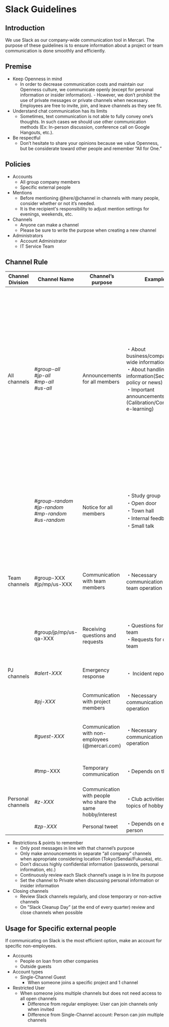 # Slack Guidelines

## Introduction
We use Slack as our company-wide communication tool in Mercari. The purpose of these guidelines is to ensure information about a project or team communication is done smoothly and efficiently.

## Premise
- Keep Openness in mind
    - In order to decrease communication costs and maintain our Openness culture, we communicate openly (except for personal information or insider information). - However, we don’t prohibit the use of private messages or private channels when necessary. Employees are free to invite, join, and leave channels as they see fit.
- Understand chat communication has its limits
    - Sometimes, text communication is not able to fully convey one’s thoughts. In such cases we should use other communication methods (Ex: In-person discussion, conference call on Google Hangouts, etc.).
- Be respectful
    - Don’t hesitate to share your opinions because we value Openness, but be considerate toward other people and remember “All for One.”

## Policies
- Accounts
    - All group company members 
    - Specific external people
- Mentions
    - Before mentioning @here/@channel in channels with many people, consider whether or not it’s needed.
    - It is the recipient's responsibility to adjust mention settings for evenings, weekends, etc. 
- Channels
    - Anyone can make a channel
    - Please be sure to write the purpose when creating a new channel
- Administrators
    - Account Administrator
    - IT Service Team

## Channel Rule

|  **Channel Division** | **Channel Name** | **Channel’s purpose** | **Example** | **Attention** |
| --- | --- | --- | --- | --- |
|  All channels | *#group-all<br/>#jp-all<br/>#mp-all<br/>#us-all* | Announcements for all members | ・About business/company-wide information<br/>・About handling information(Security policy or news)<br/>・Important announcements (Calibration/Compliance e-learning) | ・Must write in JP&EN (exception: CS-based information) without posting the English translation inside the thread.<br/>・Must add it to Merportal TODO list after the announcement (no need to post a reminder anymore)<br/>・When all members must take action, mention @here<br/>・Use specific location-all channels if the announcement does not impact the whole group/company. |
|   | *#group-random<br/>#jp-random<br/>#mp-random<br/>#us-random* | Notice for all members | ・Study group<br/>・Open door<br/>・Town hall<br/>・Internal feedback<br/>・Small talk | ・Notice must be in JP&EN (exception: CS-based information)<br/>・Use specific location-all channels if the announcement does not impact the whole group/company |
|  Team channels | #group-XXX<br/>#jp/mp/us-XXX | Communication with team members | ・Necessary communication for team operation | ・When the information impacts the company, post to group channel<br/>・JP means Mercari JP as an organization |
|   | #group/jp/mp/us-qa-XXX | Receiving questions and requests | ・Questions for one’s team<br/>・Requests for one’s team | ・When questions don’t contain personal information, use QA channel not DM |
|  PJ channels | *#alert-XXX* | Emergency response | ・ Incident report | ・Don’t use thread in #alert-incident-report |
|   | *#pj-XXX* | Communication with project members | ・Necessary communication for PJ operation | ・When PJ is finished done, archive the channel |
|   | *#guest-XXX* | Communication with non-employees (@mercari.com) | ・Necessary communication for PJ operation | ・Keep in mind there are non-employees in the channel when posting messages |
|   | #tmp-XXX | Temporary communication | ・Depends on the case | ・When the project is finished, archive the channel |
|  Personal channels | *#z-XXX* | Communication with people who share the same hobby/interest | ・Club activities and topics of hobby | ・Nothing |
|   | *#zp-XXX* | Personal tweet | ・Depends on each person | ・Nothing |

- Restrictions & points to remember
    - Only post messages in line with that channel’s purpose
    - Only make announcements in separate “all company” channels when appropriate considering location (Tokyo/Sendai/Fukuoka), etc.
    - Don’t discuss highly confidential information (passwords, personal information, etc.)
    - Continuously review each Slack channel’s usage is in line its purpose 
    - Set the channel to Private when discussing personal information or insider information 
- Closing channels
    - Review Slack channels regularly, and close temporary or non-active channels
    - On ”Slack Cleanup Day” (at the end of every quarter) review and close channels when possible

## Usage for Specific external people
If communicating on Slack is the most efficient option, make an account for specific non-employees. 
- Accounts
    - People on loan from other companies
    - Outside guests
- Account types
    - Single-Channel Guest
        - When someone joins a specific project and 1 channel
- Restricted User
    - When someone joins multiple channels but does not need access to all open channels
        - Difference from regular employee: User can join channels only when invited
        - Difference from Single-Channel account: Person can join multiple channels
